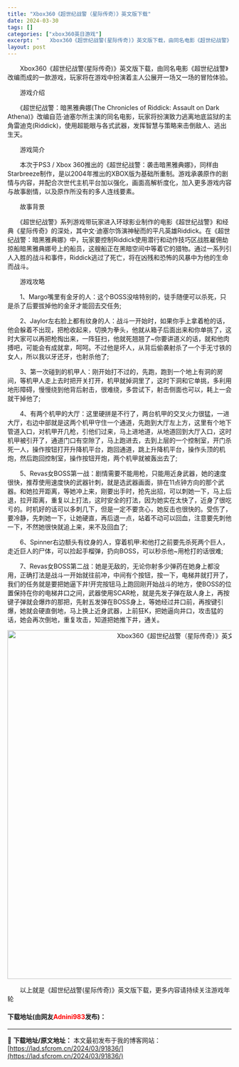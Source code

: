 ```yaml
---
title: "Xbox360《超世纪战警（星际传奇）》英文版下载"
date: 2024-03-30
tags: []
categories: ["xbox360英日游戏"]
excerpt: "　　Xbox360《超世纪战警(星际传奇)》英文版下载，由同名电影《超世纪战警》改编而成的一款游戏，玩家将在游戏中扮演着主人公展开一场又一场的冒险体验。 　　游戏介绍 　　《超世纪战警：暗黑雅典娜(The Chronicles of Riddick: Assault on Dark Athena)》&hellip;"
layout: post
---
```


 <p>　　Xbox360《超世纪战警(星际传奇)》英文版下载，由同名电影《超世纪战警》改编而成的一款游戏，玩家将在游戏中扮演着主人公展开一场又一场的冒险体验。</p> <p>　　游戏介绍</p> <p>　　《超世纪战警：暗黑雅典娜(The Chronicles of Riddick: Assault on Dark Athena)》改编自范&middot;迪塞尔所主演的同名电影，玩家将扮演致力逃离地底监狱的主角雷迪克(Riddick)，使用超能眼与各式武器，发挥智慧与策略来击倒敌人、逃出生天。</p> <p>　　游戏简介</p> <p>　　本次于PS3 / Xbox 360推出的《超世纪战警：袭击暗黑雅典娜》，同样由Starbreeze制作，是以2004年推出的XBOX版为基础所重制。游戏承袭原作的剧情与内容，并配合次世代主机平台加以强化，画面高解析度化，加入更多游戏内容与故事剧情，以及原作所没有的多人连线要素。</p> <p>　　故事背景</p> <p>　　《超世纪战警》系列游戏带玩家进入环球影业制作的电影《超世纪战警》和经典《星际传奇》的深处，其中文&middot;迪塞尔饰演神秘而的平凡英雄Riddick。在《超世纪战警：暗黑雅典娜》中，玩家要控制Riddick使用潜行和动作技巧区战胜雇佣劫掠船暗黑雅典娜号上的船员，这艘船正在黑暗空间中等着它的猎物。通过一系列引人入胜的战斗和事件，Riddick逃过了死亡，将在凶残和恐怖的风暴中为他的生命而战斗。</p> <p>　　游戏攻略</p> <p>　　1、Margo嘴里有金牙的人：这个BOSS没啥特别的，徒手随便可以杀死，只是杀了后要拔掉他的金牙才能回去交任务;</p> <p>　　2、Jaylor左右脸上都有纹身的人：战斗一开始时，如果你手上拿着枪的话，他会躲着不出现，把枪收起来，切换为拳头，他就从箱子后面出来和你单挑了，这时大家可以再把枪掏出来，一阵狂扫，他就死翘翘了~你要讲道义的话，就和他肉搏吧，可能会有成就拿，呵呵。不过他是坏人，从背后偷袭射杀了一个手无寸铁的女人，所以我以牙还牙，也射杀他了;</p> <p>　　3、第一次碰到的机甲人：刚开始打不过的，先跑，跑到一个地上有洞的房间，等机甲人走上去时把开关打开，机甲就掉洞里了，这时下洞和它单挑，多利用地形障碍，慢慢绕到他背后射击，很难绕，多尝试下，射击侧面也可以，耗上一会就干掉他了;</p> <p>　　4、有两个机甲的大厅：这里硬拼是不行了，两台机甲的交叉火力很猛，一进大厅，右边中部就是这两个机甲守住一个通道，先跑到大厅左上方，这里有个地下管道入口，对机甲开几枪，引他们过来，马上进地道，从地道回到大厅入口，这时机甲被引开了，通道门口有空隙了，马上跑进去，去到上层的一个控制室，开门杀死一人，操作按钮打开升降机平台，跑回通道，跳上升降机平台，操作头顶的机炮，然后跑回控制室，操作按钮开炮，两个机甲就被轰出去了;</p> <p>　　5、Revas女BOSS第一战：剧情需要不能用枪，只能用近身武器，她的速度很快，推荐使用速度快的武器针刺，就是选武器画面，排在11点钟方向的那个武器。和她拉开距离，等她冲上来，刚要出手时，抢先出招，可以刺她一下，马上后退，拉开距离，重复以上打法，这时安全的打法，因为她实在太快了，近身了很吃亏的。时机好的话可以多刺几下，但是一定不要贪心，她反击也很快的。受伤了，要冷静，先刺她一下，让她硬直，再后退一点，站着不动可以回血，注意要先刺他一下，不然她很快就追上来，来不及回血了;</p> <p>　　6、Spinner右边额头有纹身的人，穿着机甲:和他打之前要先杀死两个巨人，走近巨人的尸体，可以捡起手榴弹，扔向BOSS，可以秒杀他~用枪打的话很难;</p> <p>　　7、Revas女BOSS第二战：她是无敌的，无论你射多少弹药在她身上都没用，正确打法是战斗一开始就往前冲，中间有个按钮，按一下，电梯井就打开了，我们的任务就是要把她逼下井!开完按钮马上跑回刚开始战斗的地方，使BOSS的位置保持在你的电梯井口之间，武器使用SCAR枪，就是先发子弹在敌人身上，再按键子弹就会爆炸的那把，先射五发弹在BOSS身上，等她经过井口前，再按键引爆，她就会硬直倒地，马上换上近身武器，上前狂K，把她逼向井口，攻击猛的话，她会再次倒地，重复攻击，知道把她推下井，通关。</p> <p align="center"><img align="" border="0" src="https://lad.sfcrom.cn/wp-content/uploads/2024/03/20240330_6607d39666462.jpg" width="782" alt="Xbox360《超世纪战警（星际传奇）》英文版下载" /></p> <p>　　以上就是《超世纪战警(星际传奇)》英文版下载，更多内容请持续关注游戏年轮</p> <p><h4>下载地址(由网友<font color="red">Adnini983</font>发布)：</h4></p> 

---
📖 **下载地址/原文地址：** 本文最初发布于我的博客网站：[https://lad.sfcrom.cn/2024/03/91836/](https://lad.sfcrom.cn/2024/03/91836/)
